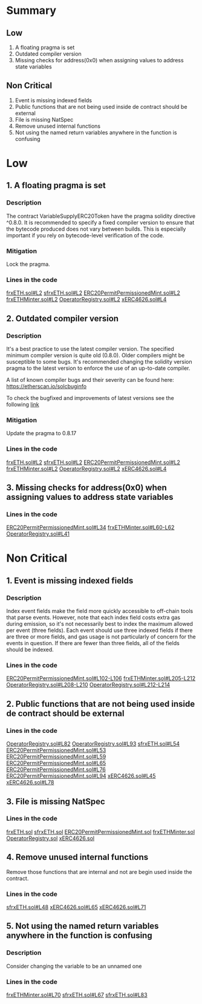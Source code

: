 # Summary
## Low
1. A floating pragma is set
2. Outdated compiler version
3. Missing checks for address(0x0) when assigning values to address state variables

## Non Critical
1. Event is missing indexed fields
2. Public functions that are not being used inside de contract should be external
3. File is missing NatSpec
4. Remove unused internal functions
5. Not using the named return variables anywhere in the function is confusing

# Low
## 1. A floating pragma is set
### Description
The contract VariableSupplyERC20Token have the pragma solidity directive ^0.8.0. It is recommended to specify a fixed compiler version to ensure that the bytecode produced 
does not vary between builds. 
This is especially important if you rely on bytecode-level verification of the code.

### Mitigation
Lock the pragma.

### Lines in the code
[frxETH.sol#L2](https://github.com/code-423n4/2022-09-frax/blob/55ea6b1ef3857a277e2f47d42029bc0f3d6f9173/src/frxETH.sol#L2)
[sfrxETH.sol#L2](https://github.com/code-423n4/2022-09-frax/blob/55ea6b1ef3857a277e2f47d42029bc0f3d6f9173/src/sfrxETH.sol#L2)
[ERC20PermitPermissionedMint.sol#L2](https://github.com/code-423n4/2022-09-frax/blob/55ea6b1ef3857a277e2f47d42029bc0f3d6f9173/src/ERC20/ERC20PermitPermissionedMint.sol#L2)
[frxETHMinter.sol#L2](https://github.com/code-423n4/2022-09-frax/blob/55ea6b1ef3857a277e2f47d42029bc0f3d6f9173/src/frxETHMinter.sol#L2)
[OperatorRegistry.sol#L2](https://github.com/code-423n4/2022-09-frax/blob/55ea6b1ef3857a277e2f47d42029bc0f3d6f9173/src/OperatorRegistry.sol#L2)
[xERC4626.sol#L4](https://github.com/corddry/ERC4626/blob/643cd044fac34bcbf64e1c3790a5126fec0dbec1/src/xERC4626.sol#L4)

## 2. Outdated compiler version
### Description
It's a best practice to use the latest compiler version.
The specified minimum compiler version is quite old (0.8.0). Older compilers might be susceptible to some bugs. 
It's recommended changing the solidity version pragma to the latest version to enforce the use of an up-to-date compiler.

A list of known compiler bugs and their severity can be found here: https://etherscan.io/solcbuginfo

To check the bugfixed and improvements of latest versions see the following [link](https://github.com/ethereum/solidity/releases)

### Mitigation
Update the pragma to 0.8.17

### Lines in the code
[frxETH.sol#L2](https://github.com/code-423n4/2022-09-frax/blob/55ea6b1ef3857a277e2f47d42029bc0f3d6f9173/src/frxETH.sol#L2)
[sfrxETH.sol#L2](https://github.com/code-423n4/2022-09-frax/blob/55ea6b1ef3857a277e2f47d42029bc0f3d6f9173/src/sfrxETH.sol#L2)
[ERC20PermitPermissionedMint.sol#L2](https://github.com/code-423n4/2022-09-frax/blob/55ea6b1ef3857a277e2f47d42029bc0f3d6f9173/src/ERC20/ERC20PermitPermissionedMint.sol#L2)
[frxETHMinter.sol#L2](https://github.com/code-423n4/2022-09-frax/blob/55ea6b1ef3857a277e2f47d42029bc0f3d6f9173/src/frxETHMinter.sol#L2)
[OperatorRegistry.sol#L2](https://github.com/code-423n4/2022-09-frax/blob/55ea6b1ef3857a277e2f47d42029bc0f3d6f9173/src/OperatorRegistry.sol#L2)
[xERC4626.sol#L4](https://github.com/corddry/ERC4626/blob/643cd044fac34bcbf64e1c3790a5126fec0dbec1/src/xERC4626.sol#L4)

## 3. Missing checks for address(0x0) when assigning values to address state variables
### Lines in the code
[ERC20PermitPermissionedMint.sol#L34](https://github.com/code-423n4/2022-09-frax/blob/55ea6b1ef3857a277e2f47d42029bc0f3d6f9173/src/ERC20/ERC20PermitPermissionedMint.sol#L34)
[frxETHMinter.sol#L60-L62](https://github.com/code-423n4/2022-09-frax/blob/55ea6b1ef3857a277e2f47d42029bc0f3d6f9173/src/frxETHMinter.sol#L60-L62)
[OperatorRegistry.sol#L41](https://github.com/code-423n4/2022-09-frax/blob/55ea6b1ef3857a277e2f47d42029bc0f3d6f9173/src/OperatorRegistry.sol#L41)

# Non Critical
## 1. Event is missing indexed fields
### Description
Index event fields make the field more quickly accessible to off-chain tools that parse events. 
However, note that each index field costs extra gas during emission, so it's not necessarily best to index the maximum allowed per event (three fields). 
Each event should use three indexed fields if there are three or more fields, and gas usage is not particularly of concern for the events in question. 
If there are fewer than three fields, all of the fields should be indexed.

### Lines in the code
[ERC20PermitPermissionedMint.sol#L102-L106](https://github.com/code-423n4/2022-09-frax/blob/55ea6b1ef3857a277e2f47d42029bc0f3d6f9173/src/ERC20/ERC20PermitPermissionedMint.sol#L102-L106)
[frxETHMinter.sol#L205-L212](https://github.com/code-423n4/2022-09-frax/blob/55ea6b1ef3857a277e2f47d42029bc0f3d6f9173/src/frxETHMinter.sol#L205-L212)
[OperatorRegistry.sol#L208-L210](https://github.com/code-423n4/2022-09-frax/blob/55ea6b1ef3857a277e2f47d42029bc0f3d6f9173/src/OperatorRegistry.sol#L208-L210)
[OperatorRegistry.sol#L212-L214](https://github.com/code-423n4/2022-09-frax/blob/55ea6b1ef3857a277e2f47d42029bc0f3d6f9173/src/OperatorRegistry.sol#L212-L214)

## 2. Public functions that are not being used inside de contract should be external

### Lines in the code
[OperatorRegistry.sol#L82](https://github.com/code-423n4/2022-09-frax/blob/55ea6b1ef3857a277e2f47d42029bc0f3d6f9173/src/OperatorRegistry.sol#L82)
[OperatorRegistry.sol#L93](https://github.com/code-423n4/2022-09-frax/blob/55ea6b1ef3857a277e2f47d42029bc0f3d6f9173/src/OperatorRegistry.sol#L93)
[sfrxETH.sol#L54](https://github.com/code-423n4/2022-09-frax/blob/55ea6b1ef3857a277e2f47d42029bc0f3d6f9173/src/sfrxETH.sol#L54)
[ERC20PermitPermissionedMint.sol#L53](https://github.com/code-423n4/2022-09-frax/blob/55ea6b1ef3857a277e2f47d42029bc0f3d6f9173/src/ERC20/ERC20PermitPermissionedMint.sol#L53)
[ERC20PermitPermissionedMint.sol#L59](https://github.com/code-423n4/2022-09-frax/blob/55ea6b1ef3857a277e2f47d42029bc0f3d6f9173/src/ERC20/ERC20PermitPermissionedMint.sol#L59)
[ERC20PermitPermissionedMint.sol#L65](https://github.com/code-423n4/2022-09-frax/blob/55ea6b1ef3857a277e2f47d42029bc0f3d6f9173/src/ERC20/ERC20PermitPermissionedMint.sol#L65)
[ERC20PermitPermissionedMint.sol#L76](https://github.com/code-423n4/2022-09-frax/blob/55ea6b1ef3857a277e2f47d42029bc0f3d6f9173/src/ERC20/ERC20PermitPermissionedMint.sol#L76)
[ERC20PermitPermissionedMint.sol#L94](https://github.com/code-423n4/2022-09-frax/blob/55ea6b1ef3857a277e2f47d42029bc0f3d6f9173/src/ERC20/ERC20PermitPermissionedMint.sol#L94)
[xERC4626.sol#L45](https://github.com/corddry/ERC4626/blob/643cd044fac34bcbf64e1c3790a5126fec0dbec1/src/xERC4626.sol#L45)
[xERC4626.sol#L78](https://github.com/corddry/ERC4626/blob/643cd044fac34bcbf64e1c3790a5126fec0dbec1/src/xERC4626.sol#L78)

## 3. File is missing NatSpec
### Lines in the code
[frxETH.sol](https://github.com/code-423n4/2022-09-frax/blob/55ea6b1ef3857a277e2f47d42029bc0f3d6f9173/src/frxETH.sol)
[sfrxETH.sol](https://github.com/code-423n4/2022-09-frax/blob/55ea6b1ef3857a277e2f47d42029bc0f3d6f9173/src/sfrxETH.sol)
[ERC20PermitPermissionedMint.sol](https://github.com/code-423n4/2022-09-frax/blob/55ea6b1ef3857a277e2f47d42029bc0f3d6f9173/src/ERC20/ERC20PermitPermissionedMint.sol)
[frxETHMinter.sol](https://github.com/code-423n4/2022-09-frax/blob/55ea6b1ef3857a277e2f47d42029bc0f3d6f9173/src/frxETHMinter.sol)
[OperatorRegistry.sol](https://github.com/code-423n4/2022-09-frax/blob/55ea6b1ef3857a277e2f47d42029bc0f3d6f9173/src/OperatorRegistry.sol)
[xERC4626.sol](https://github.com/corddry/ERC4626/blob/643cd044fac34bcbf64e1c3790a5126fec0dbec1/src/xERC4626.sol)

## 4. Remove unused internal functions
Remove those functions that are internal and not are begin used inside the contract.

### Lines in the code
[sfrxETH.sol#L48](https://github.com/code-423n4/2022-09-frax/blob/55ea6b1ef3857a277e2f47d42029bc0f3d6f9173/src/sfrxETH.sol#L48)
[xERC4626.sol#L65](https://github.com/corddry/ERC4626/blob/643cd044fac34bcbf64e1c3790a5126fec0dbec1/src/xERC4626.sol#L65)
[xERC4626.sol#L71](https://github.com/corddry/ERC4626/blob/643cd044fac34bcbf64e1c3790a5126fec0dbec1/src/xERC4626.sol#L71)

## 5. Not using the named return variables anywhere in the function is confusing
### Description
Consider changing the variable to be an unnamed one

### Lines in the code
[frxETHMinter.sol#L70](https://github.com/code-423n4/2022-09-frax/blob/55ea6b1ef3857a277e2f47d42029bc0f3d6f9173/src/frxETHMinter.sol#L70)
[sfrxETH.sol#L67](https://github.com/code-423n4/2022-09-frax/blob/55ea6b1ef3857a277e2f47d42029bc0f3d6f9173/src/sfrxETH.sol#L67)
[sfrxETH.sol#L83](https://github.com/code-423n4/2022-09-frax/blob/55ea6b1ef3857a277e2f47d42029bc0f3d6f9173/src/sfrxETH.sol#L83)

